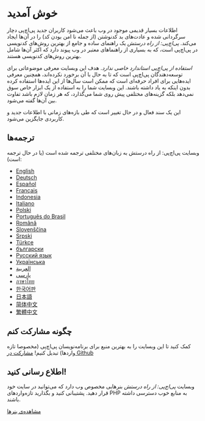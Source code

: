 # خوش آمدید

اطلاعات بسیار قدیمی موجود در وب باعث می‌شود کاربران جدید پی‌اچ‌پی دچار سرگردانی شده و عادت‌های بد کدنوشتن (از جمله نا امن بودن کد) را در آن‌ها ایجاد می‌کند. _پی‌اچ‌پی: از راه درستش_ یک راهنمای ساده و جامع از بهترین روش‌های کدنویسی در پی‌اچ‌پی است، که به بسیاری از راهنماهای معتبر در وب پیوند دارد که اکثر آن‌ها شامل بهترین روش‌های کدنویسی هستند.

_استفاده از پی‌اچ‌پی استاندارد خاصی ندارد_. هدف این وبسایت معرفی موضوعاتی برای توسعه‌دهندگان پی‌اچ‌پی است که تا به حال با آن برخورد نکرده‌اند، همچنین معرفی ایده‌هایی برای افراد حرفه‌ای است که ممکن است سال‌ها از این ایده‌ها استفاده کرده بدون اینکه به یاد داشته باشند. این وبسایت شما را به استفاده از یک ابزار خاص سوق نمی‌دهد بلکه گزینه‌های مختلفی پیش روی شما می‌گذارد، که هر زمان لازم باشد تفاوت بین آن‌ها گفته می‌شود.

این یک سند فعال و در حال تغییر است که طی بازه‌های زمانی با اطلاعات جدید و کاربردی جایگزین می‌شود.

## ترجمه‌ها

وبسایت پی‌اچ‌پی: از راه درستش به زبان‌های مختلفی ترجمه شده است (یا در حال ترجمه است):

* [English](http://www.phptherightway.com)
* [Deutsch](http://rwetzlmayr.github.io/php-the-right-way)
* [Español](http://phpdevenezuela.github.io/php-the-right-way)
* [Français](http://eilgin.github.io/php-the-right-way/)
* [Indonesia](http://id.phptherightway.com)
* [Italiano](http://it.phptherightway.com)
* [Polski](http://pl.phptherightway.com)
* [Português do Brasil](http://br.phptherightway.com)
* [Română](https://bgui.github.io/php-the-right-way/)
* [Slovenščina](http://sl.phptherightway.com)
* [Srpski](http://phpsrbija.github.io/php-the-right-way/)
* [Türkçe](http://hkulekci.github.io/php-the-right-way/)
* [български](http://bg.phptherightway.com)
* [Русский язык](http://getjump.github.io/ru-php-the-right-way)
* [Українська](http://iflista.github.com/php-the-right-way)
* [العربية](https://adaroobi.github.io/php-the-right-way/)
* [پارسی](http://novid.github.io/php-the-right-way/)
* [ภาษาไทย](https://apzentral.github.io/php-the-right-way/)
* [한국어판](http://modernpug.github.io/php-the-right-way)
* [日本語](http://ja.phptherightway.com)
* [简体中文](http://laravel-china.github.io/php-the-right-way/)
* [繁體中文](http://laravel-taiwan.github.io/php-the-right-way)

## چگونه مشارکت کنم

کمک کنید تا این وبسایت را به بهترین منبع برای برنامه‌نویسان پی‌اچ‌پی (مخصوصا تازه واردها) تبدیل کنیم! [مشارکت در Github][1]

## اطلاع رسانی کنید!

وبسایت _پی‌اچ‌پی: از راه درستش_ بنرهایی مخصوص وب دارد که می‌توانید در سایت خود قرار دهید. پشتیبانی کنید و بگذارید تازه‌واردهای PHP به منابع خوب دسترسی داشته باشند.

[مشاهده‌ی بنرها][2]

[1]: https://github.com/codeguy/php-the-right-way/tree/gh-pages
[2]: banners.html
